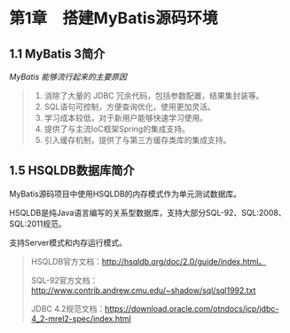 # 第1章　搭建MyBatis源码环境

## 1.1 MyBatis 3简介

*MyBatis 能够流行起来的主要原因*

> 1. 消除了大量的 JDBC 冗余代码，包括参数配置，结果集封装等。
> 2. SQL语句可控制，方便查询优化，使用更加灵活。
> 3. 学习成本较低，对于新用户能够快速学习使用。
> 4. 提供了与主流IoC框架Spring的集成支持。
> 5. 引入缓存机制，提供了与第三方缓存类库的集成支持。

## 1.5 HSQLDB数据库简介

MyBatis源码项目中使用HSQLDB的内存模式作为单元测试数据库。

HSQLDB是纯Java语言编写的关系型数据库，支持大部分SQL-92、SQL:2008、SQL:2011规范。

支持Server模式和内存运行模式。

> HSQLDB官方文档：http://hsqldb.org/doc/2.0/guide/index.html。
>
> SQL-92官方文档：http://www.contrib.andrew.cmu.edu/~shadow/sql/sql1992.txt
>
> JDBC 4.2规范文档：https://download.oracle.com/otndocs/jcp/jdbc-4_2-mrel2-spec/index.html

